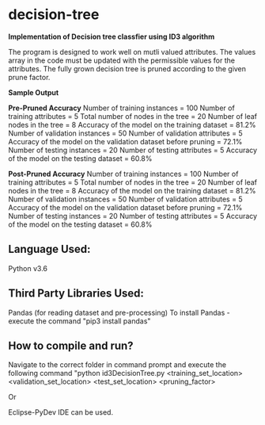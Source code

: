 # decision-tree
**Implementation of Decision tree classfier using ID3 algorithm**

The program is designed to work well on mutli valued attributes. The values array in the code must be updated with the permissible values for the attributes. The fully grown decision tree is pruned according to the given prune factor.

**Sample Output**

<Decision Tree>
  
**Pre-Pruned Accuracy**
Number of training instances = 100
Number of training attributes = 5
Total number of nodes in the tree = 20
Number of leaf nodes in the tree = 8
Accuracy of the model on the training dataset = 81.2%
Number of validation instances = 50
Number of validation attributes = 5
Accuracy of the model on the validation dataset before pruning = 72.1%
Number of testing instances = 20
Number of testing attributes = 5
Accuracy of the model on the testing dataset = 60.8%

**Post-Pruned Accuracy**
Number of training instances = 100
Number of training attributes = 5
Total number of nodes in the tree = 20
Number of leaf nodes in the tree = 8
Accuracy of the model on the training dataset = 81.2%
Number of validation instances = 50
Number of validation attributes = 5
Accuracy of the model on the validation dataset before pruning = 72.1%
Number of testing instances = 20
Number of testing attributes = 5
Accuracy of the model on the testing dataset = 60.8%

Language Used:
-------------
Python v3.6


Third Party Libraries Used:
--------------------------
Pandas (for reading dataset and pre-processing)
To install Pandas - execute the command "pip3 install pandas"

How to compile and run?
----------------------
Navigate to the correct folder in command prompt and execute the following command
"python id3DecisionTree.py <training_set_location> <validation_set_location> <test_set_location> <pruning_factor>

Or

Eclipse-PyDev IDE can be used.
